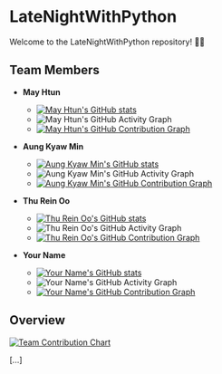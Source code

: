 # LateNightWithPython

Welcome to the LateNightWithPython repository! 🌙🐍

## Team Members

- **May Htun**
  - [![May Htun's GitHub stats](https://github-readme-stats-git-masterrstaa-rickstaa.vercel.app/api?username=mayhtun)](https://github.com/mayhtun)
  - ![May Htun's GitHub Activity Graph](https://activity-graph.herokuapp.com/graph?username=mayhtun)
  - [![May Htun's GitHub Contribution Graph](https://activity-graph.herokuapp.com/graph?username=mayhtun&custom_title=May%20Htun's%20Contribution%20Graph)](https://github.com/mayhtun)

- **Aung Kyaw Min**
  - [![Aung Kyaw Min's GitHub stats](https://github-readme-stats-git-masterrstaa-rickstaa.vercel.app/api?username=aungkyawmin)](https://github.com/aungkyawmin)
  - ![Aung Kyaw Min's GitHub Activity Graph](https://activity-graph.herokuapp.com/graph?username=aungkyawmin)
  - [![Aung Kyaw Min's GitHub Contribution Graph](https://activity-graph.herokuapp.com/graph?username=aungkyawmin&custom_title=Aung%20Kyaw%20Min's%20Contribution%20Graph)](https://github.com/aungkyawmin)

- **Thu Rein Oo**
  - [![Thu Rein Oo's GitHub stats](https://github-readme-stats-git-masterrstaa-rickstaa.vercel.app/api?username=thureinoo)](https://github.com/thureinoo)
  - ![Thu Rein Oo's GitHub Activity Graph](https://activity-graph.herokuapp.com/graph?username=thureinoo)
  - [![Thu Rein Oo's GitHub Contribution Graph](https://activity-graph.herokuapp.com/graph?username=thureinoo&custom_title=Thu%20Rein%20Oo's%20Contribution%20Graph)](https://github.com/thureinoo)

- **Your Name**
  - [![Your Name's GitHub stats](https://github-readme-stats-git-masterrstaa-rickstaa.vercel.app/api?username=your-username)](https://github.com/your-username)
  - ![Your Name's GitHub Activity Graph](https://activity-graph.herokuapp.com/graph?username=your-username)
  - [![Your Name's GitHub Contribution Graph](https://activity-graph.herokuapp.com/graph?username=your-username&custom_title=Your%20Name's%20Contribution%20Graph)](https://github.com/your-username)

## Overview

[![Team Contribution Chart](https://github.com/your-username/LateNightWithPython/blob/main/team-contribution-chart.svg)](https://github.com/your-username/LateNightWithPython/graphs/)

[...]
